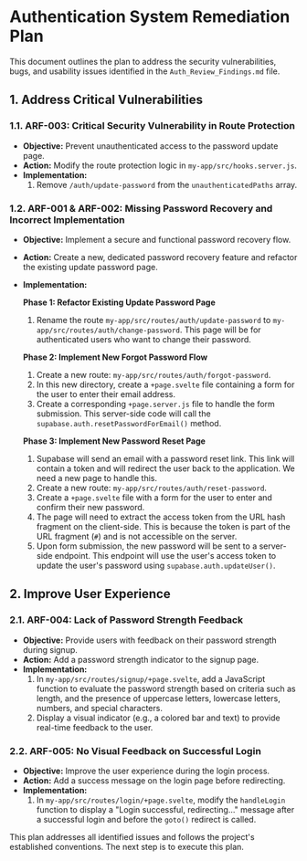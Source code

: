 # Authentication System Remediation Plan

This document outlines the plan to address the security vulnerabilities, bugs, and usability issues identified in the `Auth_Review_Findings.md` file.

## 1. Address Critical Vulnerabilities

### 1.1. ARF-003: Critical Security Vulnerability in Route Protection

- **Objective:** Prevent unauthenticated access to the password update page.
- **Action:** Modify the route protection logic in `my-app/src/hooks.server.js`.
- **Implementation:**
  1.  Remove `/auth/update-password` from the `unauthenticatedPaths` array.

### 1.2. ARF-001 & ARF-002: Missing Password Recovery and Incorrect Implementation

- **Objective:** Implement a secure and functional password recovery flow.
- **Action:** Create a new, dedicated password recovery feature and refactor the existing update password page.
- **Implementation:**

  **Phase 1: Refactor Existing Update Password Page**
  1.  Rename the route `my-app/src/routes/auth/update-password` to `my-app/src/routes/auth/change-password`. This page will be for authenticated users who want to change their password.

  **Phase 2: Implement New Forgot Password Flow**
  1.  Create a new route: `my-app/src/routes/auth/forgot-password`.
  2.  In this new directory, create a `+page.svelte` file containing a form for the user to enter their email address.
  3.  Create a corresponding `+page.server.js` file to handle the form submission. This server-side code will call the `supabase.auth.resetPasswordForEmail()` method.

  **Phase 3: Implement New Password Reset Page**
  1.  Supabase will send an email with a password reset link. This link will contain a token and will redirect the user back to the application. We need a new page to handle this.
  2.  Create a new route: `my-app/src/routes/auth/reset-password`.
  3.  Create a `+page.svelte` file with a form for the user to enter and confirm their new password.
  4.  The page will need to extract the access token from the URL hash fragment on the client-side. This is because the token is part of the URL fragment (`#`) and is not accessible on the server.
  5.  Upon form submission, the new password will be sent to a server-side endpoint. This endpoint will use the user's access token to update the user's password using `supabase.auth.updateUser()`.

## 2. Improve User Experience

### 2.1. ARF-004: Lack of Password Strength Feedback

- **Objective:** Provide users with feedback on their password strength during signup.
- **Action:** Add a password strength indicator to the signup page.
- **Implementation:**
  1.  In `my-app/src/routes/signup/+page.svelte`, add a JavaScript function to evaluate the password strength based on criteria such as length, and the presence of uppercase letters, lowercase letters, numbers, and special characters.
  2.  Display a visual indicator (e.g., a colored bar and text) to provide real-time feedback to the user.

### 2.2. ARF-005: No Visual Feedback on Successful Login

- **Objective:** Improve the user experience during the login process.
- **Action:** Add a success message on the login page before redirecting.
- **Implementation:**
  1.  In `my-app/src/routes/login/+page.svelte`, modify the `handleLogin` function to display a "Login successful, redirecting..." message after a successful login and before the `goto()` redirect is called.

This plan addresses all identified issues and follows the project's established conventions. The next step is to execute this plan.

